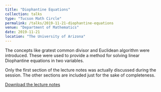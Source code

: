 ```yaml
---
title: "Diophantine Equations"
collection: talks
type: "Tucson Math Circle"
permalink: /talks/2019-11-21-diophantine-equations
venue: "Department of Mathematics"
date: 2019-11-21
location: "The University of Arizona"
---
```


The concepts like gratest common divisor and Euclidean algorithm were introduced. These were used to provide a method for solving linear Diophantine equations in two variables.

Only the first section of the lecture notes was actually discussed during the session. The other sections are included just for the sake of completeness. 

[Download the lecture notes](http://gkorpal.github.io/files/diophantine-problems.pdf)
